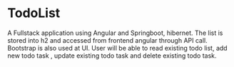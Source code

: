 # TodoList
A Fullstack application using Angular and Springboot, hibernet. The list is stored into h2 and accessed from frontend angular through API call. Bootstrap is also used at UI. User will be able to read existing todo list, add new todo task , update existing todo task and delete existing todo task. 
